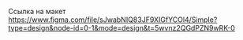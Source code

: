 Ссылка на макет
https://www.figma.com/file/sJwabNIQ83JF9XIGfYCOl4/Simple?type=design&node-id=0-1&mode=design&t=5wvnz2QGdPZN9wRK-0
